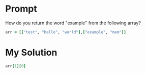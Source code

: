 # Prompt

How do you return the word "example" from the following array?

```ruby
arr = [["test", "hello", "world"],["example", "mem"]]
```

# My Solution

```ruby
arr[1][0]
```
